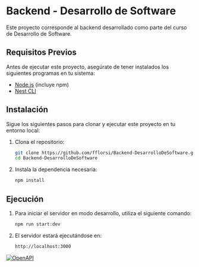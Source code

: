 # Backend - Desarrollo de Software

Este proyecto corresponde al backend desarrollado como parte del curso de Desarrollo de Software.

## Requisitos Previos

Antes de ejecutar este proyecto, asegúrate de tener instalados los siguientes programas en tu sistema:

- [Node.js](https://nodejs.org/) (incluye npm)
- [Nest CLI](https://docs.nestjs.com/cli/overview)

## Instalación

Sigue los siguientes pasos para clonar y ejecutar este proyecto en tu entorno local:

1. Clona el repositorio:

   ```bash
   git clone https://github.com/fflorsi/Backend-DesarrolloDeSoftware.git
   cd Backend-DesarrolloDeSoftware

2. Instala la dependencia necesaria:

   ```bash
   npm install

## Ejecución

1. Para iniciar el servidor en modo desarrollo, utiliza el siguiente comando:
   ```bash
   npm run start:dev

2. El servidor estará ejecutándose en:

   ```bash
   http://localhost:3000

[![OpenAPI](https://img.shields.io/badge/OpenAPI-Documentation-brightgreen)](./docs/openapi.yaml)
